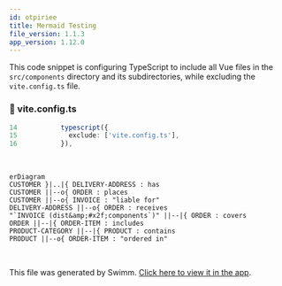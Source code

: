 ```yaml
---
id: otpiriee
title: Mermaid Testing
file_version: 1.1.3
app_version: 1.12.0
---
```


This code snippet is configuring TypeScript to include all Vue files in the `src/components` directory and its subdirectories, while excluding the `vite.config.ts` file.
<!-- NOTE-swimm-snippet: the lines below link your snippet to Swimm -->
### 📄 vite.config.ts
```typescript
14           typescript({
15             exclude: ['vite.config.ts'],
16           }),
```

<br/>

<!--MERMAID {width:100}-->
```mermaid
erDiagram
CUSTOMER }|..|{ DELIVERY-ADDRESS : has
CUSTOMER ||--o{ ORDER : places
CUSTOMER ||--o{ INVOICE : "liable for"
DELIVERY-ADDRESS ||--o{ ORDER : receives
"`INVOICE (dist&amp;#x2f;components`)" ||--|{ ORDER : covers
ORDER ||--|{ ORDER-ITEM : includes
PRODUCT-CATEGORY ||--|{ PRODUCT : contains
PRODUCT ||--o{ ORDER-ITEM : "ordered in"
```
<!--MCONTENT {content: "erDiagram<br/>\nCUSTOMER }|..|{ DELIVERY-ADDRESS : has<br/>\nCUSTOMER ||--o{ ORDER : places<br/>\nCUSTOMER ||--o{ INVOICE : \"liable for\"<br/>\nDELIVERY-ADDRESS ||--o{ ORDER : receives<br/>\n\"`INVOICE (dist&amp;#x2f;components`)\" ||--|{ ORDER : covers<br/>\nORDER ||--|{ ORDER-ITEM : includes<br/>\nPRODUCT-CATEGORY ||--|{ PRODUCT : contains<br/>\nPRODUCT ||--o{ ORDER-ITEM : \"ordered in\""} --->

<br/>

This file was generated by Swimm. [Click here to view it in the app](https://swimm-web-app.web.app/repos/Z2l0aHViJTNBJTNBdGVzdC1kb2NzLXJlcG8lM0ElM0FSeWFuSGF2b2M=/docs/otpiriee).
